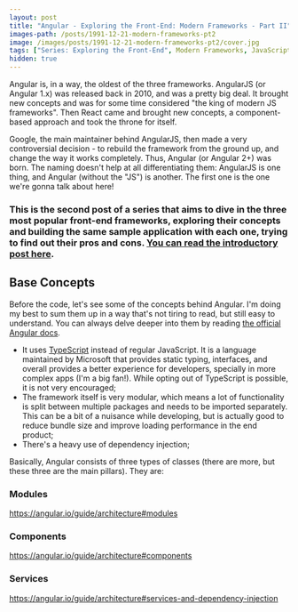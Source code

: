 ```yaml
---
layout: post
title: "Angular - Exploring the Front-End: Modern Frameworks - Part II"
images-path: /posts/1991-12-21-modern-frameworks-pt2
image: /images/posts/1991-12-21-modern-frameworks-pt2/cover.jpg
tags: ["Series: Exploring the Front-End", Modern Frameworks, JavaScript, Software Development, Angular]
hidden: true
---
```


Angular is, in a way, the oldest of the three frameworks. AngularJS (or Angular 1.x) was released back in 2010, and was a pretty big deal. It brought new concepts and was for some time considered "the king of modern JS frameworks". Then React came and brought new concepts, a component-based approach and took the throne for itself.

Google, the main maintainer behind AngularJS, then made a very controversial decision - to rebuild the framework from the ground up, and change the way it works completely. Thus, Angular (or Angular 2+) was born. The naming doesn't help at all differentiating them: AngularJS is one thing, and Angular (without the "JS") is another. The first one is the one we're gonna talk about here!

### This is the second post of a series that aims to dive in the three most popular front-end frameworks, exploring their concepts and building the same sample application with each one, trying to find out their pros and cons. [You can read the introductory post here]({{site.baseUrl}}/modern-frameworks-pt1/).


## Base Concepts
Before the code, let's see some of the concepts behind Angular. I'm doing my best to sum them up in a way that's not tiring to read, but still easy to understand. You can always delve deeper into them by reading [the official Angular docs](https://angular.io/docs).

* It uses [TypeScript](https://www.typescriptlang.org) instead of regular JavaScript. It is a language maintained by Microsoft that provides static typing, interfaces, and overall provides a better experience for developers, specially in more complex apps (I'm a big fan!). While opting out of TypeScript is possible, it is not very encouraged;
* The framework itself is very modular, which means a lot of functionality is split between multiple packages and needs to be imported separately. This can be a bit of a nuisance while developing, but is actually good to reduce bundle size and improve loading performance in the end product;
* There's a heavy use of dependency injection;

Basically, Angular consists of three types of classes (there are more, but these three are the main pillars). They are:

### Modules
https://angular.io/guide/architecture#modules

### Components
https://angular.io/guide/architecture#components

### Services
https://angular.io/guide/architecture#services-and-dependency-injection